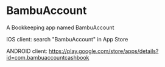# BambuAccount
A Bookkeeping app named BambuAccount

IOS client: search "BambuAccount" in App Store

ANDROID client: https://play.google.com/store/apps/details?id=com.bambuaccountcashbook
